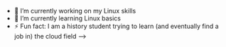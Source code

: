 - 🔭 I’m currently working on my Linux skills
- 🌱 I’m currently learning Linux basics
- ⚡ Fun fact: I am a history student trying to learn (and eventually find a job in) the cloud field
--> 
